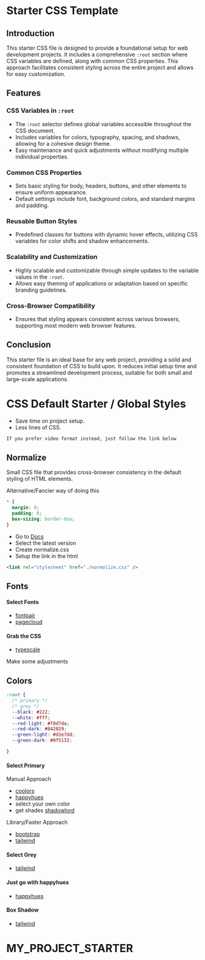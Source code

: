 # Starter CSS Template

## Introduction
This starter CSS file is designed to provide a foundational setup for web development projects. It includes a comprehensive `:root` section where CSS variables are defined, along with common CSS properties. This approach facilitates consistent styling across the entire project and allows for easy customization.

## Features

### CSS Variables in `:root`
- The `:root` selector defines global variables accessible throughout the CSS document.
- Includes variables for colors, typography, spacing, and shadows, allowing for a cohesive design theme.
- Easy maintenance and quick adjustments without modifying multiple individual properties.

### Common CSS Properties
- Sets basic styling for body, headers, buttons, and other elements to ensure uniform appearance.
- Default settings include font, background colors, and standard margins and padding.

### Reusable Button Styles
- Predefined classes for buttons with dynamic hover effects, utilizing CSS variables for color shifts and shadow enhancements.

### Scalability and Customization
- Highly scalable and customizable through simple updates to the variable values in the `:root`.
- Allows easy theming of applications or adaptation based on specific branding guidelines.

### Cross-Browser Compatibility
- Ensures that styling appears consistent across various browsers, supporting most modern web browser features.

## Conclusion
This starter file is an ideal base for any web project, providing a solid and consistent foundation of CSS to build upon. It reduces initial setup time and promotes a streamlined development process, suitable for both small and large-scale applications.


# CSS Default Starter / Global Styles

- Save time on project setup.
- Less lines of CSS.

```html
If you prefer video format instead, just follow the link below
```

## Normalize

Small CSS file that provides cross-browser consistency in the default styling of HTML elements.

Alternative/Fancier way of doing this

```css
* {
  margin: 0;
  padding: 0;
  box-sizing: border-box;
}
```

- Go to [Docs ](https://necolas.github.io/normalize.css/)
- Select the latest version
- Create normalize.css
- Setup the link in the html

```html
<link rel="stylesheet" href="./normalize.css" />
```

## Fonts

#### Select Fonts

- [fontpair](https://www.fontpair.co/)
- [pagecloud](https://www.pagecloud.com/blog/best-google-fonts-pairings)

#### Grab the CSS

- [typescale](https://type-scale.com/)

Make some adjustments

## Colors

```css
:root {
  /* primary */
  /* grey */
  --black: #222;
  --white: #fff;
  --red-light: #f8d7da;
  --red-dark: #842029;
  --green-light: #d1e7dd;
  --green-dark: #0f5132;

}
```

#### Select Primary

Manual Approach

- [coolors](https://coolors.co/)
- [happyhues](https://www.happyhues.co/)
- select your own color
- get shades [shadowlord](https://noeldelgado.github.io/shadowlord/#73fdad)

Library/Faster Approach

- [bootstrap](https://getbootstrap.com/docs/5.0/customize/color/#color-sass-maps)
- [tailwind](https://tailwindcss.com/docs/customizing-colors#color-palette-reference)

#### Select Grey

- [tailwind](https://tailwindcss.com/docs/customizing-colors#color-palette-reference)

#### Just go with happyhues

- [happyhues](https://www.happyhues.co/)

#### Box Shadow

- [tailwind](https://tailwindcss.com/docs/box-shadow)
# MY_PROJECT_STARTER
